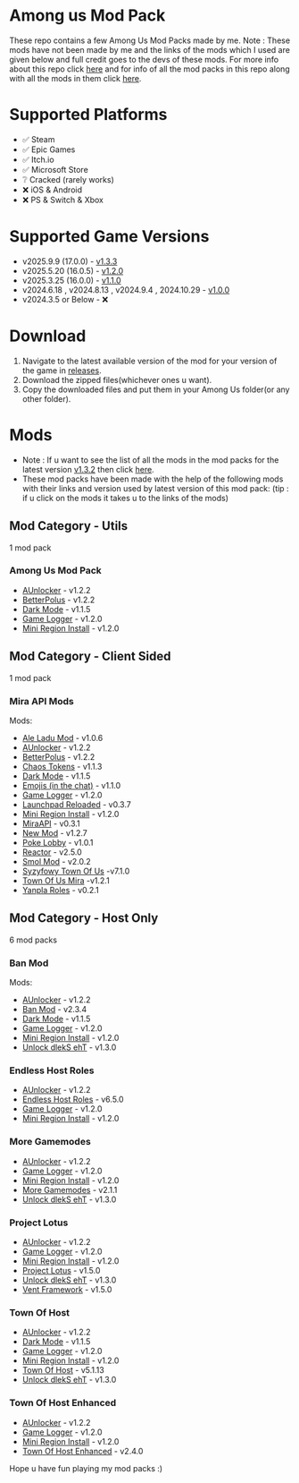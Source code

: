 # Among us Mod Pack

These repo contains a few Among Us Mod Packs made by me. Note : These mods have not been made by me and the links of the mods which I used are given below and full credit goes to the devs of these mods. For more info about this repo click [here](https://github.com/superidol1890/Among-Us-Mod-Pack/blob/main/About%20this%20mod.txt) and for info of all the mod packs in this repo along with all the mods in them click [here](https://github.com/superidol1890/Among-Us-Mod-Pack#Mods).

# Supported Platforms

- ✅ Steam
- ✅ Epic Games
- ✅ Itch.io
- ✅ Microsoft Store
- ❔ Cracked (rarely works)
- ❌ iOS & Android
- ❌ PS & Switch & Xbox

# Supported Game Versions

- v2025.9.9 (17.0.0) - [v1.3.3](https://github.com/superidol1890/Among-Us-Mod-Pack/releases/tag/v1.3.3)
- v2025.5.20 (16.0.5) - [v1.2.0](https://github.com/superidol1890/Among-Us-Mod-Pack/releases/tag/v1.2.0)
- v2025.3.25 (16.0.0) - [v1.1.0](https://github.com/superidol1890/Among-Us-Mod-Pack/releases/tag/v1.1.0)
- v2024.6.18 , v2024.8.13 , v2024.9.4 , 2024.10.29 - [v1.0.0](https://github.com/superidol1890/Among-Us-Mod-Pack/releases/tag/v1.0.0)
- v2024.3.5 or Below - ❌

# Download

1. Navigate to the latest available version of the mod for your version of the game in [releases](https://github.com/superidol1890/Among-Us-Mod-Pack/releases).
2. Download the zipped files(whichever ones u want).
3. Copy the downloaded files and put them in your Among Us folder(or any other folder).

# Mods

- Note : If u want to see the list of all the mods in the mod packs for the latest version [v1.3.2](https://github.com/superidol1890/Among-Us-Mod-Pack/releases/tag/v1.3.3) then click [here](https://github.com/superidol1890/Among-Us-Mod-Pack#Mods).
- These mod packs have been made with the help of the following mods with their links and version used by latest version of this mod pack: (tip : if u click on the mods it takes u to the links of the mods)

## Mod Category - Utils

1 mod pack

### Among Us Mod Pack

- [AUnlocker](https://github.com/astra1dev/AUnlocker) - v1.2.2
- [BetterPolus](https://github.com/Brybry16/BetterPolus) - v1.2.2
- [Dark Mode](https://github.com/the-real-techiee/DarkModeAU) - v1.1.5
- [Game Logger](https://github.com/whichtwix/GameLogger) - v1.2.0
- [Mini Region Install](https://github.com/miniduikboot/Mini.RegionInstall) - v1.2.0

## Mod Category - Client Sided
 
1 mod pack

### Mira API Mods 

Mods:

- [Ale Ladu Mod](https://github.com/townofus-pl/AleLuduMod) - v1.0.6
- [AUnlocker](https://github.com/astra1dev/AUnlocker) - v1.2.2
- [BetterPolus](https://github.com/Brybry16/BetterPolus) - v1.2.2
- [Chaos Tokens](https://github.com/xChipseq/ChaosTokens) - v1.1.3
- [Dark Mode](https://github.com/the-real-techiee/DarkModeAU) - v1.1.5
- [Emojis (in the chat)](https://github.com/WanderingPix/Emojis-in-the-mogus-chat) - v1.1.0
- [Game Logger](https://github.com/whichtwix/GameLogger) - v1.2.0
- [Launchpad Reloaded](https://github.com/All-Of-Us-Mods/LaunchpadReloaded) - v0.3.7
- [Mini Region Install](https://github.com/miniduikboot/Mini.RegionInstall) - v1.2.0
- [MiraAPI](https://github.com/All-Of-Us-Mods/MiraAPI) - v0.3.1
- [New Mod](https://github.com/CallOfCreator/NewMod) - v1.2.7
- [Poke Lobby](https://github.com/XtraCube/PokemongUs) - v1.0.1
- [Reactor](https://github.com/NuclearPowered/Reactor) - v2.5.0
- [Smol Mod](https://github.com/XtraCube/SmolMod) - v2.0.2
- [Syzyfowy Town Of Us](https://github.com/LimeShep/Town-Of-Us) -v7.1.0
- [Town Of Us Mira](https://github.com/AU-Avengers/TOU-Mira) -v1.2.1
- [Yanpla Roles](https://github.com/yanpla/yanplaRoles) - v0.2.1

## Mod Category - Host Only

6 mod packs 

### Ban Mod

Mods:

- [AUnlocker](https://github.com/astra1dev/AUnlocker) - v1.2.2
- [Ban Mod](https://github.com/GianniBart/BanMod) - v2.3.4
- [Dark Mode](https://github.com/the-real-techiee/DarkModeAU) - v1.1.5
- [Game Logger](https://github.com/whichtwix/GameLogger) - v1.2.0
- [Mini Region Install](https://github.com/miniduikboot/Mini.RegionInstall) - v1.2.0
- [Unlock dlekS ehT](https://github.com/Tommy-XL/Unlock-dlekS-ehT)  - v1.3.0

### Endless Host Roles

- [AUnlocker](https://github.com/astra1dev/AUnlocker) - v1.2.2
- [Endless Host Roles](https://github.com/Gurge44/EndlessHostRoles) - v6.5.0
- [Game Logger](https://github.com/whichtwix/GameLogger) - v1.2.0
- [Mini Region Install](https://github.com/miniduikboot/Mini.RegionInstall) - v1.2.0

### More Gamemodes

- [AUnlocker](https://github.com/astra1dev/AUnlocker) - v1.2.2
- [Game Logger](https://github.com/whichtwix/GameLogger) - v1.2.0
- [Mini Region Install](https://github.com/miniduikboot/Mini.RegionInstall) - v1.2.0
- [More Gamemodes](https://github.com/Rabek009/MoreGamemodes) - v2.1.1
- [Unlock dlekS ehT](https://github.com/Tommy-XL/Unlock-dlekS-ehT)  - v1.3.0

### Project Lotus

- [AUnlocker](https://github.com/astra1dev/AUnlocker) - v1.2.2
- [Game Logger](https://github.com/whichtwix/GameLogger) - v1.2.0
- [Mini Region Install](https://github.com/miniduikboot/Mini.RegionInstall) - v1.2.0
- [Project Lotus](https://github.com/Lotus-AU/LotusContinued) - v1.5.0
- [Unlock dlekS ehT](https://github.com/Tommy-XL/Unlock-dlekS-ehT)  - v1.3.0
- [Vent Framework](https://github.com/Lotus-AU/VentFramework-Continued) - v1.5.0

### Town Of Host

- [AUnlocker](https://github.com/astra1dev/AUnlocker) - v1.2.2
- [Dark Mode](https://github.com/the-real-techiee/DarkModeAU) - v1.1.5
- [Game Logger](https://github.com/whichtwix/GameLogger) - v1.2.0
- [Mini Region Install](https://github.com/miniduikboot/Mini.RegionInstall) - v1.2.0
- [Town Of Host](https://github.com/tukasa0001/TownOfHost) - v5.1.13
- [Unlock dlekS ehT](https://github.com/Tommy-XL/Unlock-dlekS-ehT)  - v1.3.0

### Town Of Host Enhanced

- [AUnlocker](https://github.com/astra1dev/AUnlocker) - v1.2.2
- [Game Logger](https://github.com/whichtwix/GameLogger) - v1.2.0
- [Mini Region Install](https://github.com/miniduikboot/Mini.RegionInstall) - v1.2.0
- [Town Of Host Enhanced](https://github.com/EnhancedNetwork/TownofHost-Enhanced) - v2.4.0

Hope u have fun playing my mod packs :) 
